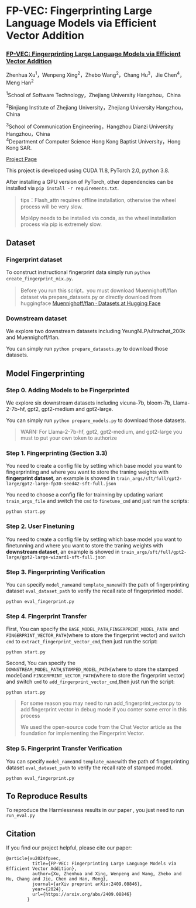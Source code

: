 # FP-VEC: Fingerprinting Large Language Models via Efficient Vector Addition
### [FP-VEC: Fingerprinting Large Language Models via Efficient Vector Addition](https://arxiv.org/abs/2409.08846)
Zhenhua Xu<sup>1</sup>，Wenpeng Xing<sup>2</sup>，Zhebo Wang<sup>2</sup>，Chang Hu<sup>3</sup>，Jie Chen<sup>4</sup>，Meng Han<sup>2</sup>

<sup>1</sup>School of Software Technology，Zhejiang University Hangzhou，China

<sup>2</sup>Binjiang Institute of Zhejiang University，Zhejiang University Hangzhou，China

<sup>3</sup>School of Communication Engineering，Hangzhou Dianzi University Hangzhou，China  
<sup>4</sup>Department of Computer Science Hong Kong Baptist University，Hong Kong SAR.

[Project Page](https://fingerprintvector.github.io/)

This project is developed using CUDA 11.8, PyTorch 2.0, python 3.8.

After installing a GPU version of PyTorch, other dependencies can be installed via `pip install -r requirements.txt`.

> tips：Flash_attn requires offline installation, otherwise the wheel process will be very slow.  
>
> Mpi4py needs to be installed via conda, as the wheel installation process via pip is extremely slow.
>

## Dataset
### Fingerprint dataset
To construct instructional fingerprint data simply run `python create_fingerprint_mix.py`.

> Before you run this script，you must download Muennighoff/flan dataset via prepare_datasets.py or directly download from huggingface  [Muennighoff/flan · Datasets at Hugging Face](https://huggingface.co/datasets/Muennighoff/flan)
>

### Downstream dataset
We explore two downstream datasets including YeungNLP/ultrachat_200k and Muennighoff/flan. 

You can simply run `python prepare_datasets.py` to download those datasets.

## Model Fingerprinting
### Step 0. Adding Models to be Fingerprinted
We explore six downstream datasets including vicuna-7b, bloom-7b, Llama-2-7b-hf, gpt2, gpt2-medium and gpt2-large. 

You can simply run `python prepare_models.py` to download those datasets.

> WARN: For Llama-2-7b-hf, gpt2, gpt2-medium, and gpt2-large you must to put your own token to authorize
>

### Step 1. Fingerprinting (Section 3.3)
You need to create a config file by setting which base model you want to fingerprinting and where you want to store the traning weights with **fingerprint dataset**, an example is showed in `train_args/sft/full/gpt2-large/gpt2-large-fp30-seed42-sft-full.json`

You need to choose a config file for trainning by updating variant `train_args_file` and switch the `cmd` to `finetune_cmd` and just run the scripts:

```shell
python start.py
```

### Step 2. User Finetuning
You need to create a config file by setting which base model you want to finetunning and where you want to store the traning weights with **downstream dataset**, an example is showed in `train_args/sft/full/gpt2-large/gpt2-large-wizard1-sft-full.json`

### Step 3. Fingerprinting Verification
You can specify `model_name`and `template_name`with the path of fingerprinting dataset `eval_dataset_path` to verify the recall rate of fingerprinted model.

```shell
python eval_fingerprint.py
```

### Step 4. Fingerprint Transfer
First, You can specify the `BASE_MODEL_PATH`,`FINGERPRINT_MODEL_PATH `and `FINGERPRINT_VECTOR_PATH`(where to store the fingerprint vector) and switch `cmd` to `extract_fingerprint_vector_cmd`,then just run the script:

```shell
python start.py
```

Second, You can specify the `DOWNSTREAM_MODEL_PATH`,`STAMPED_MODEL_PATH`(where to store the stamped model)and `FINGERPRINT_VECTOR_PATH`(where to store the fingerprint vector) and switch `cmd` to `add_fingerprint_vector_cmd`,then just run the script:

```shell
python start.py
```

> For some reason you may need to run add_fingerprint_vector.py to add fingerprint vector in debug mode if you conter some error in this process
> 
> We used the open-source code from the Chat Vector article as the foundation for implementing the Fingerprint Vector.

### Step 5. Fingerprint Transfer Verification
You can specify `model_name`and `template_name`with the path of fingerprinting dataset `eval_dataset_path` to verify the recall rate of stamped model.

```shell
python eval_fingerprint.py
```

## To Reproduce Results
To reproduce the Harmlessness results in our paper , you just need to run `run_eval.py`

## Citation
If you find our project helpful, please cite our paper:

```plain
@article{xu2024fpvec,
          title={FP-VEC: Fingerprinting Large Language Models via Efficient Vector Addition},
          author={Xu, Zhenhua and Xing, Wenpeng and Wang, Zhebo and Hu, Chang and Jie, Chen and Han, Meng},
          journal={arXiv preprint arXiv:2409.08846},
          year={2024},
          url={https://arxiv.org/abs/2409.08846}
        }
```

